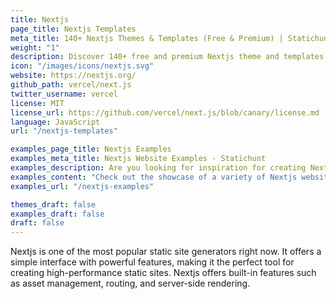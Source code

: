 ```yaml
---
title: Nextjs
page_title: Nextjs Templates
meta_title: 140+ Nextjs Themes & Templates (Free & Premium) | Statichunt
weight: "1"
description: Discover 140+ free and premium Nextjs theme and templates to jumpstart your next project.
icon: "/images/icons/nextjs.svg"
website: https://nextjs.org/
github_path: vercel/next.js
twitter_username: vercel
license: MIT
license_url: https://github.com/vercel/next.js/blob/canary/license.md
language: JavaScript
url: "/nextjs-templates"

examples_page_title: Nextjs Examples
examples_meta_title: Nextjs Website Examples - Statichunt
examples_description: Are you looking for inspiration for creating Next.js website? Check out our collection of stunning Next.js website examples, featuring beautiful designs.
examples_content: "Check out the showcase of a variety of Nextjs website examples. Get inspired about building your next web project on the Nextjs static site generator"
examples_url: "/nextjs-examples"

themes_draft: false
examples_draft: false
draft: false
---
```


Nextjs is one of the most popular static site generators right now. It offers a simple interface with powerful features, making it the perfect tool for creating high-performance static sites. Nextjs offers built-in features such as asset management, routing, and server-side rendering.
